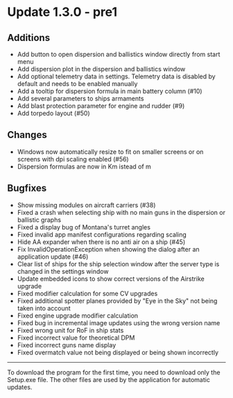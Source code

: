 # Update 1.3.0 - pre1

## Additions
- Add button to open dispersion and ballistics window directly from start menu
- Add dispersion plot in the dispersion and ballistics window
- Add optional telemetry data in settings. Telemetry data is disabled by default and needs to be enabled manually
- Add a tooltip for dispersion formula in main battery column (#10)
- Add several parameters to ships armaments
- Add blast protection parameter for engine and rudder (#9)
- Add torpedo layout (#50)

## Changes
- Windows now automatically resize to fit on smaller screens or on screens with dpi scaling enabled (#56)
- Dispersion formulas are now in Km istead of m

## Bugfixes
- Show missing modules on aircraft carriers (#38)
- Fixed a crash when selecting ship with no main guns in the dispersion or ballistic graphs
- Fixed a display bug of Montana's turret angles
- Fixed invalid app manifest configurations regarding scaling
- Hide AA expander when there is no anti air on a ship (#45)
- Fix InvalidOperationException when showing the dialog after an application update (#46)
- Clear list of ships for the ship selection window after the server type is changed in the settings window
- Update embedded icons to show correct versions of the Airstrike upgrade
- Fixed modifier calculation for some CV upgrades
- Fixed additional spotter planes provided by "Eye in the Sky" not being taken into account
- Fixed engine upgrade modifier calculation
- Fixed bug in incremental image updates using the wrong version name
- Fixed wrong unit for RoF in ship stats
- Fixed incorrect value for theoretical DPM
- Fixed incorrect guns name display
- Fixed overmatch value not being displayed or being shown incorrectly 
___
To download the program for the first time, you need to download only the Setup.exe file. The other files are used by the application for automatic updates.

